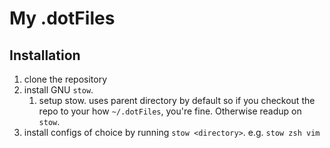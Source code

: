 # My .dotFiles

## Installation

1. clone the repository
1. install GNU `stow`.
    1. setup stow.  uses parent directory by default so if you checkout the repo to your how `~/.dotFiles`, you're fine.  Otherwise readup on `stow`.
1. install configs of choice by running `stow <directory>`.  e.g. `stow zsh vim`
